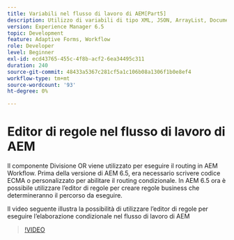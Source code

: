 ```yaml
---
title: Variabili nel flusso di lavoro di AEM[Part5]
description: Utilizzo di variabili di tipo XML, JSON, ArrayList, Document in un flusso di lavoro di AEM
version: Experience Manager 6.5
topic: Development
feature: Adaptive Forms, Workflow
role: Developer
level: Beginner
exl-id: ecd43765-455c-4f8b-acf2-6ea34495c311
duration: 240
source-git-commit: 48433a5367c281cf5a1c106b08a1306f1b0e8ef4
workflow-type: tm+mt
source-wordcount: '93'
ht-degree: 0%

---
```


# Editor di regole nel flusso di lavoro di AEM

Il componente Divisione OR viene utilizzato per eseguire il routing in AEM Workflow. Prima della versione di AEM 6.5, era necessario scrivere codice ECMA o personalizzato per abilitare il routing condizionale. In AEM 6.5 ora è possibile utilizzare l’editor di regole per creare regole business che determineranno il percorso da eseguire.

Il video seguente illustra la possibilità di utilizzare l’editor di regole per eseguire l’elaborazione condizionale nel flusso di lavoro di AEM

>[!VIDEO](https://video.tv.adobe.com/v/26362?quality=12&learn=on)


